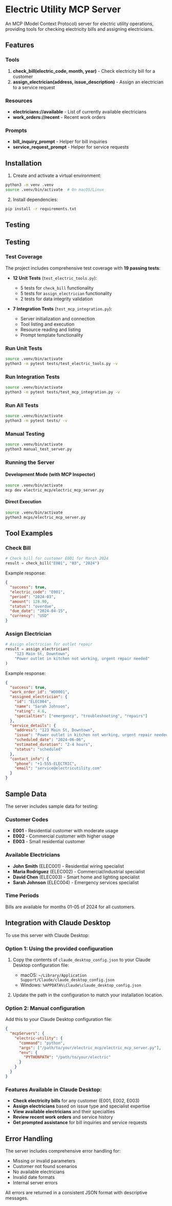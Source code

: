 # Electric Utility MCP Server

An MCP (Model Context Protocol) server for electric utility operations, providing tools for checking electricity bills and assigning electricians.

## Features

### Tools
1. **check_bill(electric_code, month, year)** - Check electricity bill for a customer
2. **assign_electrician(address, issue_description)** - Assign an electrician to a service request

### Resources
- **electricians://available** - List of currently available electricians
- **work_orders://recent** - Recent work orders

### Prompts
- **bill_inquiry_prompt** - Helper for bill inquiries
- **service_request_prompt** - Helper for service requests

## Installation

1. Create and activate a virtual environment:
```bash
python3 -m venv .venv
source .venv/bin/activate  # On macOS/Linux
```

2. Install dependencies:
```bash
pip install -r requirements.txt
```

## Testing

## Testing

### Test Coverage
The project includes comprehensive test coverage with **19 passing tests**:

- **12 Unit Tests** (`test_electric_tools.py`):
  - 5 tests for `check_bill` functionality
  - 5 tests for `assign_electrician` functionality  
  - 2 tests for data integrity validation

- **7 Integration Tests** (`test_mcp_integration.py`):
  - Server initialization and connection
  - Tool listing and execution
  - Resource reading and listing
  - Prompt template functionality

### Run Unit Tests
```bash
source .venv/bin/activate
python3 -m pytest tests/test_electric_tools.py -v
```

### Run Integration Tests
```bash
source .venv/bin/activate
python3 -m pytest tests/test_mcp_integration.py -v
```

### Run All Tests
```bash
source .venv/bin/activate
python3 -m pytest tests/ -v
```

### Manual Testing
```bash
source .venv/bin/activate
python3 manual_test_server.py
```

### Running the Server

#### Development Mode (with MCP Inspector)
```bash
source .venv/bin/activate
mcp dev electric_mcp/electric_mcp_server.py
```

#### Direct Execution
```bash
source .venv/bin/activate
python3 mcps/electric_mcp_server.py
```
## Tool Examples

### Check Bill
```python
# Check bill for customer E001 for March 2024
result = check_bill("E001", "03", "2024")
```

Example response:
```json
{
  "success": true,
  "electric_code": "E001",
  "period": "2024-03",
  "amount": 128.90,
  "status": "overdue",
  "due_date": "2024-04-15",
  "currency": "USD"
}
```

### Assign Electrician
```python
# Assign electrician for outlet repair
result = assign_electrician(
    "123 Main St, Downtown", 
    "Power outlet in kitchen not working, urgent repair needed"
)
```

Example response:
```json
{
  "success": true,
  "work_order_id": "WO0001",
  "assigned_electrician": {
    "id": "ELEC004",
    "name": "Sarah Johnson",
    "rating": 4.6,
    "specialties": ["emergency", "troubleshooting", "repairs"]
  },
  "service_details": {
    "address": "123 Main St, Downtown",
    "issue": "Power outlet in kitchen not working, urgent repair needed",
    "scheduled_date": "2024-06-06",
    "estimated_duration": "2-4 hours",
    "status": "scheduled"
  },
  "contact_info": {
    "phone": "+1-555-ELECTRIC",
    "email": "service@electricutility.com"
  }
}
```

## Sample Data

The server includes sample data for testing:

### Customer Codes
- **E001** - Residential customer with moderate usage
- **E002** - Commercial customer with higher usage  
- **E003** - Small residential customer

### Available Electricians
- **John Smith** (ELEC001) - Residential wiring specialist
- **Maria Rodriguez** (ELEC002) - Commercial/industrial specialist
- **David Chen** (ELEC003) - Smart home and lighting specialist
- **Sarah Johnson** (ELEC004) - Emergency services specialist

### Time Periods
Bills are available for months 01-05 of 2024 for all customers.

## Integration with Claude Desktop

To use this server with Claude Desktop:

### Option 1: Using the provided configuration
1. Copy the contents of `claude_desktop_config.json` to your Claude Desktop configuration file:
   - macOS: `~/Library/Application Support/Claude/claude_desktop_config.json`
   - Windows: `%APPDATA%\Claude\claude_desktop_config.json`

2. Update the path in the configuration to match your installation location.

### Option 2: Manual configuration
Add this to your Claude Desktop configuration file:

```json
{
  "mcpServers": {
    "electric-utility": {
      "command": "python",
      "args": ["/path/to/your/electric_mcp/electric_mcp_server.py"],
      "env": {
        "PYTHONPATH": "/path/to/your/electric"
      }
    }
  }
}
```

### Features Available in Claude Desktop:
- **Check electricity bills** for any customer (E001, E002, E003)
- **Assign electricians** based on issue type and specialist expertise
- **View available electricians** and their specialties
- **Review recent work orders** and service history
- **Get prompted assistance** for bill inquiries and service requests

## Error Handling

The server includes comprehensive error handling for:
- Missing or invalid parameters
- Customer not found scenarios
- No available electricians
- Invalid date formats
- Internal server errors

All errors are returned in a consistent JSON format with descriptive messages.
